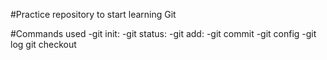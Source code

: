 #Practice repository to start learning Git

#Commands used
-git init:
-git status:
-git add:
-git commit
-git config
-git log
git checkout 
